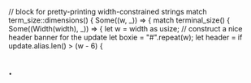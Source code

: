 // block for pretty-printing width-constrained strings
    match term_size::dimensions() {
        Some((w, _)) => {
    match terminal_size() {
        Some((Width(width), _)) => {
            let w = width as usize;
            // construct a nice header banner for the update
            let boxie = "#".repeat(w);
            let header = if update.alias.len() > (w - 6) {

.
--------------------------------------------------------------
